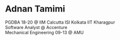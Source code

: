# Adnan Tamimi <br>
PGDBA 18-20 @ IIM Calcutta ISI Kolkata IIT Kharagpur <br>
Software Analyst @ Accenture <br>
Mechanical Engineering 09-13 @ AMU

